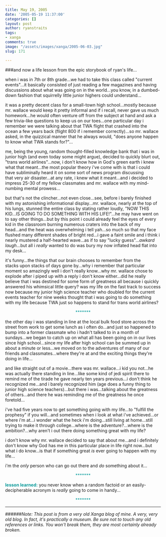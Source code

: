 ```yaml
---
title: May 19, 2005
date: '2005-05-19 11:37:00'
categories: []
layout: post
author: ryanstraits
tags:
- xanga
comments: true
image: "/assets/images/xanga/2005-06-03.jpg"
slug: 171

---
```

###and now a life lesson from the epic storybook of ryan's life...

<!-- break -->

when i was in 7th or 8th grade...we had to take this class called "current events"...it basically consisted of just reading a few magazines and having discussions about what was going on in the world...you know, in a dumbed-down fashion that squirrelly little junior highers could understand...

it was a pretty decent class for a small-town high school...mostly because mr. wallace would keep it pretty informal and if i recall, never gave us much homework...he would often venture off from the subject at hand and ask a few trivia-like questions to keep us on our toes...one particular day i remember we were talking about that TWA flight that crashed into the ocean a few years back (flight 800 if i remember correctly)...so mr. wallace asked, in the quizzical manner that he always would, "does anyone happen to know what TWA stands for?"...

me, being the young, random thought-filled knowledge bank that i was in junior high (and even today some might argue), decided to quickly blurt out, "trans world airlines"...now, i don't know how in God's green earth i knew what that meant...the most popular theory i've come with is that i could have subliminally heard it on some sort of news program discussing that very air disaster...at any rate, i knew what it meant...and i decided to impress 25-30 of my fellow classmates and mr. wallace with my mind-numbing mental prowess...

but that's not the clincher...not even close...see, before i barely finished with my astonishing informational display...mr. wallace, nearly at the top of his lungs, stunned the entire class by stating rather loudly, "NOW THIS KID...IS GOING TO DO SOMETHING WITH HIS LIFE!"...he may have went on to say other things...but by this point i could already feel the eyes of every kid in the classroom burning numerous craters into the back of my head...and the heat was overwhelming i tell yah...so much so that my face flushed many different shades of bright red...i gave a faint smile and i think i nearly mustered a half-hearted wave...as if to say "lucky guess"...*awkard laugh*...but all i <em>really </em>wanted to do was bury my now inflated head flat into my desk...

it's funny...the things that our brain chooses to remember from the stacks upon stacks of days gone by...why i remember that particular moment so amazingly well i don't really know...why mr. wallace chose to explode after i piped up with a reply i don't know either...did he really believe that i was destined for some form of greatness all because i quickly answered his whimsical little query? was my life on the fast track to success now because my junior high science teacher who doubled for the current events teacher for nine weeks thought that i was going to do something with my life because TWA just so happens to stand for trans world airlines?
<p align="center"><span style="color:#009999;">*******</span></p>
the other day i was standing in line at the local bulk food store across the street from work to get some lunch as i often do...and just so happened to bump into a former classmate who i hadn't talked to in a month of sundays...we began to catch up on what all has been going on in our lives since high school...since my life after high school can be summed up in about a minute or less...we moved on to the adventures of many of our friends and classmates...where they're at and the exciting things they're doing in life...

and like straight out of a movie...there was mr. wallace...i kid you not...he was actually there standing in line...like some kind of jedi spirit there to remind me of the tirade he gave nearly ten years previous...i don't think he recognized me...and i barely recognized him (age does a funny thing to junior high science teachers)...but there i was...talking about the greatness of others...and there he was reminding me of the greatness he once foretold...

i've had five years now to get something going with my life...to "fulfill the prophesy" if you will...and sometimes when i look at what i've achieved...or where i'm at...i wonder what the heck i'm doing...still living at home...still trying to make it through college...where is the adventure?...where is the ambition?...why aren't i out there doing something great with my life?

i don't know why mr. wallace decided to say that about me...and i definitely don't know why God has me in this particular place in life right now...but what i do know...is that if something great <em>is</em> ever going to happen with my life...

i'm the <em>only</em> person who can go out there and <em>do</em> something about it...
<p align="center"><span style="color:#009999;">*******</span></p>
<strong><span style="color:#099999;">lesson learned:</span></strong> you never know when a random factoid or an easily-decipherable acronym is <em>really</em> going to come in handy...
<p align="center"><span style="color:#009999;">*******</span></p>

---

######*Note: This post is from a very old Xanga blog of mine. A very, very old blog. In fact, it's practically a museum. Be sure not to touch any old references or links. You won't break them, they are most certainly already broken.*